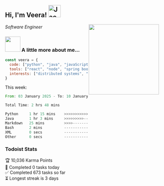 <h2> Hi, I'm Veera! <img src="https://raw.githubusercontent.com/Tarikul-Islam-Anik/Animated-Fluent-Emojis/master/Emojis/Activities/Jack-O-Lantern.png" alt="Jack-O-Lantern" width="40" height="40" /></h2>
<img align='right' src="https://user-images.githubusercontent.com/74038190/213911110-aedbef38-a29f-4b6b-a65c-11608b4f75a5.gif" width="230">
<p><em>Software Engineer</em></p>


### <img src="https://user-images.githubusercontent.com/74038190/216656963-09118229-8a9e-4af0-910c-c37f35f2e210.gif" width="50"> A little more about me...  

```javascript
const veera = {
  code: ["python", "java", "javaScript", "typeScript", "c++"],
  tools: ["react", "node", "spring boot", "docker", "next.JS", "aws"],
  interests: ["distributed systems", "enterprise software", "parallel computing", "cloud computing", "machine learning", "AI"]
}
```
This week:
<!--START_SECTION:waka-->

```rust
From: 03 January 2025 - To: 10 January 2025

Total Time: 2 hrs 48 mins

Python     1 hr 15 mins    >>>>>>>>>>>--------------   44.70 %
Java       1 hr 3 mins     >>>>>>>>>----------------   37.86 %
Markdown   25 mins         >>>>---------------------   15.29 %
Bash       2 mins          -------------------------   01.67 %
XML        0 secs          -------------------------   00.27 %
Other      0 secs          -------------------------   00.20 %
```

<!--END_SECTION:waka-->


### Todoist Stats

<!-- TODO-IST:START -->
🏆  10,036 Karma Points           
🌸  Completed 0 tasks today           
✅  Completed 673 tasks so far           
⏳  Longest streak is 3 days
<!-- TODO-IST:END -->
<!--
Profile views:
[![](https://visitcount.itsvg.in/api?id=veeravivekt&label=Profile%20Views&color=1&icon=2&pretty=false)](https://visitcount.itsvg.in)
-->
